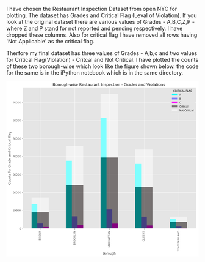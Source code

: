 I have chosen the Restaurant Inspection Dataset from open NYC for plotting. The dataset has Grades and Critical Flag (Leval of Violation).
If you look at the original dataset there are various values of Grades - A,B,C,Z,P - where Z and P stand for not reported and pending respectively. I have dropped these columns. Also for critical flag I have removed all rows having 'Not Applicable' as the critical flag.

Therfore my final dataset has three values of Grades - A,b,c and two values for Critical Flag(Violation) - Critcal and Not Critical.
I have plotted the counts of these two borough-wise which look like the figure shown below. the code for the same is in the iPython notebook which is in the same directory.

![Restuarant Inspectiion Graph](https://github.com/ssb10/PUI2017_ssb602/blob/master/HW8_ssb602/restaurant_inspections_graph.png "analysis of Restaurant Inspection Results where Borough is shown on x-axis and y-axis has counts of various different types of Grades (A,B,C) and level of violations(Critical, Not Critical)")
